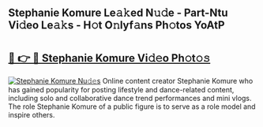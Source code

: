 ## Stephanie Komure Le𝚊𝚔ed N𝚞𝚍e - Part-Ntu Vi𝚍eo Le𝚊𝚔s - H𝚘t O𝚗lyf𝚊ns Ph𝚘tos YoAtP

# <h2><a href="http://hf6t0e.feru.top/?c=Stephanie+Komure">🔗 👉 🔴 Stephanie Komure Vi𝚍𝚎o Ph𝚘t𝚘𝚜</a></h2>

[![Stephanie Komure Nu𝚍𝚎s](https://i.imgur.com/0TWrTi3.gif)](http://hf6t0e.feru.top/?c=Stephanie+Komure)
Online content creator Stephanie Komure who has gained popularity for posting lifestyle and dance-related content, including solo and collaborative dance trend performances and mini vlogs. The role Stephanie Komure of a public figure is to serve as a role model and inspire others. 
